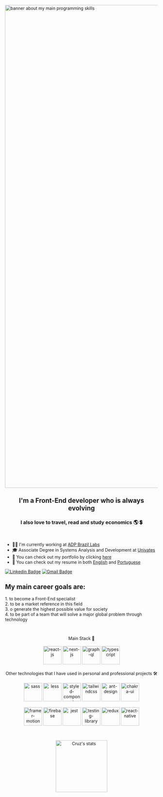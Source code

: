<img src="https://vtamnkjcbuirpccjxqos.supabase.co/storage/v1/object/public/other//profile-banner.jpeg" alt="banner about my main programming skills" width="1584"/>
<h2 align="center">I'm a Front-End developer who is always evolving</h2>
<h3 align="center">I also love to travel, read and study economics 🌎 💲</h3>

<p>&nbsp;</p>

- 👨‍💻 I'm currently working at [ADP Brazil Labs](https://br.adp.com)
- 🎓 Associate Degree in Systems Analysis and Development at [Univates](https://www.univates.br/)
- 📂 You can check out my portfolio by clicking [here](https://matheus-da-cruz-portfolio.vercel.app/)
- 📝 You can check out my resume in both [English](https://drive.google.com/file/d/1wOw6z8DtG7dVKndUtZjMplb_t6_AIC3c/view?usp=sharing) and [Portuguese](https://drive.google.com/file/d/1_5zfXTSVqQj9Gfh0HGw26WfZcKf4wMnV/view?usp=sharing)

[![Linkedin Badge](https://img.shields.io/badge/-Matheus%20Cruz-3000cc?style=flat-square&logo=Linkedin&logoColor=white&link=https://www.linkedin.com/in/matheus-cruz-frontend/)](https://www.linkedin.com/in/matheus-cruz-frontend/) 
[![Gmail Badge](https://img.shields.io/badge/-matheuswachcruz@gmail.com-3000cc?style=flat-square&logo=Gmail&logoColor=white&link=mailto:matheuswachcruz@gmail.com)](mailto:matheuswachcruz@gmail.com)

<h2>My main career goals are:</h2>
    1. to become a Front-End specialist
    <br>
    2. to be a market reference in this field
    <br>
    3. o generate the highest possible value for society
    <br>
    4. to be part of a team that will solve a major global problem through technology
    
<p>&nbsp;</p>

<p align="center">
Main Stack 👑
  <br>
  <br>
<img src="https://vtamnkjcbuirpccjxqos.supabase.co/storage/v1/object/public/projects-technologies-icons//react_icon.svg" alt="react-js" width="60" height="60"/>
<img src="https://vtamnkjcbuirpccjxqos.supabase.co/storage/v1/object/public/projects-technologies-icons//next_js_icon.svg" alt="next-js" width="60" height="60"/>
<img src="https://vtamnkjcbuirpccjxqos.supabase.co/storage/v1/object/public/projects-technologies-icons//graph_ql_icon.png" alt="graph-ql" width="60" height="60"/>
<img src="https://vtamnkjcbuirpccjxqos.supabase.co/storage/v1/object/public/projects-technologies-icons//typescript_icon.svg" alt="typescript" width="60" height="60"/>
  <br>
  <br>
    Other technologies that I have used in personal and professional projects 🛠️
  <br>
  <br>
<img src="https://vtamnkjcbuirpccjxqos.supabase.co/storage/v1/object/public/projects-technologies-icons//sass_icon.svg" alt="sass" width="60" height="60"/>
 <img src="https://vtamnkjcbuirpccjxqos.supabase.co/storage/v1/object/public/projects-technologies-icons//less_icon.svg" alt="less" width="60" height="60"/>
<img src="https://vtamnkjcbuirpccjxqos.supabase.co/storage/v1/object/public/projects-technologies-icons//styled_components_icon.png" alt="styled-components" width="60" height="60"/>
<img src="https://vtamnkjcbuirpccjxqos.supabase.co/storage/v1/object/public/projects-technologies-icons//tailwindcss_icon.svg" alt="tailwindcss" width="60" height="60"/>
<img src="https://vtamnkjcbuirpccjxqos.supabase.co/storage/v1/object/public/projects-technologies-icons//ant_design_icon.png" alt="ant-design" width="60" height="60"/>
<img src="https://vtamnkjcbuirpccjxqos.supabase.co/storage/v1/object/public/projects-technologies-icons//chakra_ui_icon.png" alt="chakra-ui" width="60" height="60"/>
  <br>
  <br>
<img src="https://vtamnkjcbuirpccjxqos.supabase.co/storage/v1/object/public/projects-technologies-icons//framer_motion_icon.png" alt="framer-motion" width="60" height="60"/>
<img src="https://vtamnkjcbuirpccjxqos.supabase.co/storage/v1/object/public/projects-technologies-icons//firebase_icon.svg" alt="firebase" width="60" height="60"/>
<img src="https://vtamnkjcbuirpccjxqos.supabase.co/storage/v1/object/public/projects-technologies-icons//jest_icon.svg" alt="jest" width="60" height="60"/>
<img src="https://vtamnkjcbuirpccjxqos.supabase.co/storage/v1/object/public/projects-technologies-icons//testing-library_icon.png" alt="testing-library" width="60" height="60"/>
<img src="https://vtamnkjcbuirpccjxqos.supabase.co/storage/v1/object/public/projects-technologies-icons//redux_icon.png" alt="redux" width="60" height="60"/>
<img src="https://vtamnkjcbuirpccjxqos.supabase.co/storage/v1/object/public/projects-technologies-icons//react_native_icon.svg" alt="react-native" width="60" height="60"/>
<br>
</p>
<br>

<p align="center">
  <span>
    <img src="https://github-readme-stats.vercel.app/api?username=mathwcruz&show_icons=true&theme=dracula" alt="Cruz's stats" height=170 />
  </span>
</p>
